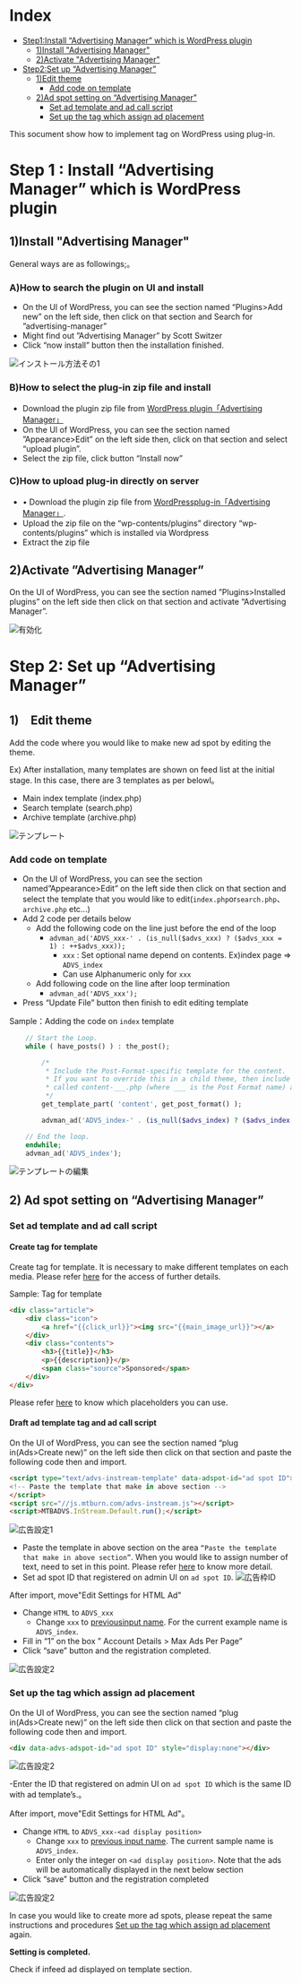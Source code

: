 # Index
- [Step1:Install “Advertising Manager” which is WordPress plugin](#install)
  - [1)Install "Advertising Manager"](#install1)
  - [2)Activate "Advertising Manager"](#install2)
- [Step2:Set up “Advertising Manager”](#setup)
  - [1)Edit theme](#setup1)
    - [Add code on template](#setup1-1)
  - [2)Ad spot setting on “Advertising Manager”](#setup2)
    - [Set ad template and ad call script](#setup2-1)
    - [Set up the tag which assign ad placement](#setup2-2)


This socument show how to implement tag on WordPress using plug-in.


<a name="install"></a>
# Step 1 : Install “Advertising Manager” which is WordPress plugin

<a name="install1"></a>
## 1)Install "Advertising Manager"

General ways are as followings;。

### A)How to search the plugin on UI and install

- On the UI of WordPress, you can see the section named “Plugins>Add new” on the left side, then click on that section and Search for ”advertising-manager”
- Might find out ”Advertising Manager” by Scott Switzer
- Click “now install” button then the installation finished.

![インストール方法その1](Install_SDK_Guide_Images/en/install1.png)

### B)How to select the plug-in zip file and install

- Download the plugin zip file from [WordPress plugin「Advertising Manager」](https://wordpress.org/plugins/advertising-manager/)
- On the UI of WordPress, you can see the section named ”Appearance>Edit” on the left side then, click on that section and select “upload plugin”.
- Select the zip file, click button “Install now”


### C)How to upload plug-in directly on server

- •	Download the plugin zip file from [WordPressplug-in「Advertising Manager」](https://wordpress.org/plugins/advertising-manager/).
- Upload the zip file on the “wp-contents/plugins” directory “wp-contents/plugins” which is installed via Wordpress
- Extract the zip file



<a name="install2"></a>
## 2)Activate ”Advertising Manager”

On the UI of WordPress, you can see the section named ”Plugins>Installed plugins” on the left side then click on that section and activate “Advertising Manager”.

![有効化](Install_SDK_Guide_Images/en/activate.png)


<a name="setup"></a>
# Step 2: Set up “Advertising Manager”

<a name="setup1"></a>
## 1)　Edit theme

Add the code where you would like to make new ad spot by editing the theme.

Ex) After installation, many templates are shown on feed list at the initial stage. In this case, there are 3 templates as per belowl。

- Main index template (index.php)
- Search template (search.php)
- Archive template (archive.php)


![テンプレート](Install_SDK_Guide_Images/en/template1.png)


<a name="setup1-1"></a>
### Add code on template

- On the UI of WordPress, you can see the section named”Appearance>Edit” on the left side then click on that section and select the template that you would like to edit(``index.php``or``search.php``、``archive.php`` etc...)
- Add 2 code per details below
  - Add the following code on the line just before the end of the loop
    - `advman_ad('ADVS_xxx-' . (is_null($advs_xxx) ? ($advs_xxx = 1) : ++$advs_xxx));`
      - `xxx` : Set optional name depend on contents. Ex)index page => `ADVS_index`
      - Can use Alphanumeric only for `xxx`
  - Add following code on the line after loop termination
    - `advman_ad('ADVS_xxx');`
- Press “Update File” button  then finish to edit editing template

 Sample：Adding the code on `index` template

```php
	// Start the Loop.
	while ( have_posts() ) : the_post();

		/*
		 * Include the Post-Format-specific template for the content.
		 * If you want to override this in a child theme, then include a file
		 * called content-___.php (where ___ is the Post Format name) and that will be used instead.
		 */
		get_template_part( 'content', get_post_format() );

		advman_ad('ADVS_index-' . (is_null($advs_index) ? ($advs_index = 1) : ++$advs_index));	// ←Add this code.

	// End the loop.
	endwhile;
	advman_ad('ADVS_index');													// ←Add this code.
```

![テンプレートの編集](Install_SDK_Guide_Images/en/tempate2.png)


<a name="setup2"></a>
## 2) Ad spot setting on “Advertising Manager”

<a name="setup2-1"></a>
### Set ad template and ad call script

#### Create tag for template

Create tag for template. It is necessary to make different templates on each media. Please refer [here](https://github.com/mtburn/MTBurn-JavaScript-SDK-Install-Guide/blob/master/Programming_Guide_English.md#infeed/start/template) for the access of further details.  

Sample: Tag for template

```html
<div class="article">
	<div class="icon">
		<a href="{{click_url}}"><img src="{{main_image_url}}"></a>
	</div>
	<div class="contents">
		<h3>{{title}}</h3>
		<p>{{description}}</p>
		<span class="source">Sponsored</span>
	</div>
</div>
```

Please refer [here](https://github.com/mtburn/MTBurn-JavaScript-SDK-Install-Guide/blob/master/Programming_Guide_English.md#infeed/parameter) to know which placeholders you can use. 

#### Draft ad template tag and ad call script

On the UI of WordPress, you can see the section named “plug in(Ads>Create new)” on the left side then click on that section and paste the following code then and import.

```html
<script type="text/advs-instream-template" data-adspot-id="ad spot ID">
<!-- Paste the template that make in above section -->
</script>
<script src="//js.mtburn.com/advs-instream.js"></script>
<script>MTBADVS.InStream.Default.run();</script>
```

![広告設定1](Install_SDK_Guide_Images/en/ad_setup1.png)

- Paste the template in above section on the area `“Paste the template that make in above section”`. When you would like to assign number of text, need to set in this point. Please refer [here](https://github.com/mtburn/MTBurn-JavaScript-SDK-Install-Guide/blob/master/Programming_Guide_English.md) to know more detail.
- Set ad spot ID that registered on admin UI on `ad spot ID`.
![広告枠ID](Install_SDK_Guide_Images/en/adspot_id.png)

After import, move"Edit Settings for HTML Ad"

- Change `HTML` to `ADVS_xxx` 
  - Change `xxx` to [previousinput name](#setup1). For the current example name is `ADVS_index`.
- Fill in “1” on the box ” Account Details > Max Ads Per Page”
- Click  “save” button and the registration completed.

![広告設定2](Install_SDK_Guide_Images/en/ad_setup2.png)


<a name="setup2-2"></a>
### Set up the tag which assign ad placement

On the UI of WordPress, you can see the section named “plug in(Ads>Create new)” on the left side then click on that section and paste the following code then and import. 

```html
<div data-advs-adspot-id="ad spot ID" style="display:none"></div>
```

![広告設定2](Install_SDK_Guide_Images/en/infeed1.png)

-Enter the ID that registered on admin UI on `ad spot ID` which is the same ID with ad template’s.。

After import, move"Edit Settings for HTML Ad"。

- Change `HTML` to `ADVS_xxx-<ad display position>` 
  - Change `xxx` to [previous input name](#setup1). The current sample name is `ADVS_index`.
  - Enter only the integer on `<ad display position>`. Note that the ads will be automatically displayed in the next below section
- Click “save” button and the registration completed

![広告設定2](Install_SDK_Guide_Images/en/infeed2.png)

In case you would like to create more ad spots, please repeat the same instructions and procedures [Set up the tag which assign ad placement](#setup2-2) again.


**Setting is completed.**

Check if infeed ad displayed on template section.
